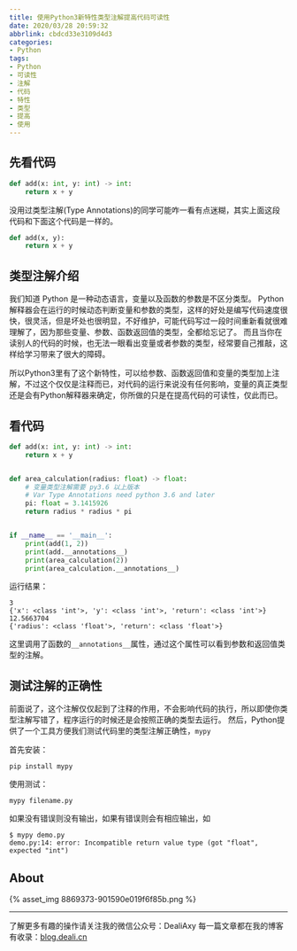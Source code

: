 ```yaml
---
title: 使用Python3新特性类型注解提高代码可读性
date: 2020/03/28 20:59:32
abbrlink: cbdcd33e3109d4d3
categories:
- Python
tags:
- Python
- 可读性
- 注解
- 代码
- 特性
- 类型
- 提高
- 使用
---
```

## 先看代码
```python
def add(x: int, y: int) -> int:
    return x + y
```

没用过类型注解(Type Annotations)的同学可能咋一看有点迷糊，其实上面这段代码和下面这个代码是一样的。

```python
def add(x, y):
    return x + y
```


## 类型注解介绍
我们知道 Python 是一种动态语言，变量以及函数的参数是不区分类型。
Python解释器会在运行的时候动态判断变量和参数的类型，这样的好处是编写代码速度很快，很灵活，但是坏处也很明显，不好维护，可能代码写过一段时间重新看就很难理解了，因为那些变量、参数、函数返回值的类型，全都给忘记了。
而且当你在读别人的代码的时候，也无法一眼看出变量或者参数的类型，经常要自己推敲，这样给学习带来了很大的障碍。

所以Python3里有了这个新特性，可以给参数、函数返回值和变量的类型加上注解，不过这个仅仅是注释而已，对代码的运行来说没有任何影响，变量的真正类型还是会有Python解释器来确定，你所做的只是在提高代码的可读性，仅此而已。


## 看代码
```python
def add(x: int, y: int) -> int:
    return x + y


def area_calculation(radius: float) -> float:
    # 变量类型注解需要 py3.6 以上版本
    # Var Type Annotations need python 3.6 and later
    pi: float = 3.1415926
    return radius * radius * pi


if __name__ == '__main__':
    print(add(1, 2))
    print(add.__annotations__)
    print(area_calculation(2))
    print(area_calculation.__annotations__)
```

运行结果：
```
3
{'x': <class 'int'>, 'y': <class 'int'>, 'return': <class 'int'>}
12.5663704
{'radius': <class 'float'>, 'return': <class 'float'>}
```

这里调用了函数的`__annotations__`属性，通过这个属性可以看到参数和返回值类型的注解。


## 测试注解的正确性
前面说了，这个注解仅仅起到了注释的作用，不会影响代码的执行，所以即使你类型注解写错了，程序运行的时候还是会按照正确的类型去运行。
然后，Python提供了一个工具方便我们测试代码里的类型注解正确性，`mypy`

首先安装：
```
pip install mypy
```

使用测试：
```
mypy filename.py
```

如果没有错误则没有输出，如果有错误则会有相应输出，如
```
$ mypy demo.py
demo.py:14: error: Incompatible return value type (got "float", expected "int")
```


## About
{% asset_img 8869373-901590e019f6f85b.png %}

---------------
了解更多有趣的操作请关注我的微信公众号：DealiAxy
每一篇文章都在我的博客有收录：[blog.deali.cn](http://blog.deali.cn)
